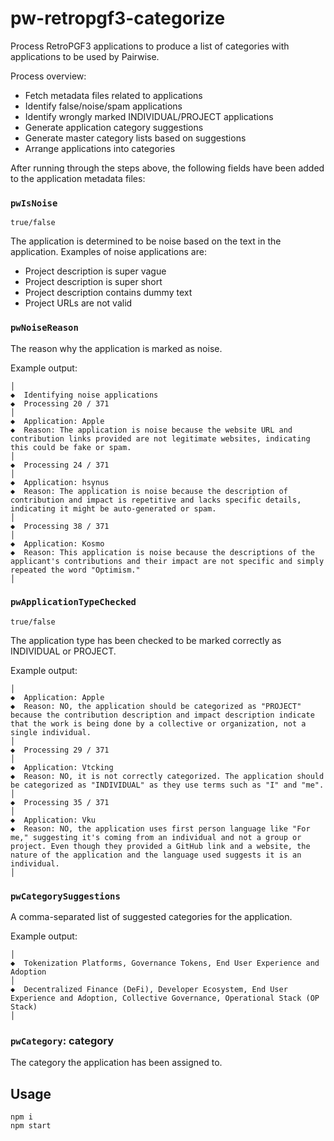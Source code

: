 # pw-retropgf3-categorize

Process RetroPGF3 applications to produce a list of categories with applications to be used by Pairwise.

Process overview:

- Fetch metadata files related to applications
- Identify false/noise/spam applications
- Identify wrongly marked INDIVIDUAL/PROJECT applications
- Generate application category suggestions
- Generate master category lists based on suggestions
- Arrange applications into categories

After running through the steps above, the following fields have been added to the application metadata files:

### `pwIsNoise`

`true/false`

The application is determined to be noise based on the text in the application. Examples of noise applications are:

- Project description is super vague
- Project description is super short
- Project description contains dummy text
- Project URLs are not valid

### `pwNoiseReason`

The reason why the application is marked as noise.

Example output:

```
│
◆  Identifying noise applications
◆  Processing 20 / 371
│
◆  Application: Apple
◆  Reason: The application is noise because the website URL and contribution links provided are not legitimate websites, indicating this could be fake or spam.
│
◆  Processing 24 / 371
│
◆  Application: hsynus
◆  Reason: The application is noise because the description of contribution and impact is repetitive and lacks specific details, indicating it might be auto-generated or spam.
│
◆  Processing 38 / 371
│
◆  Application: Kosmo
◆  Reason: This application is noise because the descriptions of the applicant's contributions and their impact are not specific and simply repeated the word "Optimism."
│
```

### `pwApplicationTypeChecked`

`true/false`

The application type has been checked to be marked correctly as INDIVIDUAL or PROJECT.

Example output:

```
│
◆  Application: Apple
◆  Reason: NO, the application should be categorized as "PROJECT" because the contribution description and impact description indicate that the work is being done by a collective or organization, not a single individual.
│
◆  Processing 29 / 371
│
◆  Application: Vtcking
◆  Reason: NO, it is not correctly categorized. The application should be categorized as "INDIVIDUAL" as they use terms such as "I" and "me".
│
◆  Processing 35 / 371
│
◆  Application: Vku
◆  Reason: NO, the application uses first person language like "For me," suggesting it's coming from an individual and not a group or project. Even though they provided a GitHub link and a website, the nature of the application and the language used suggests it is an individual.
│
```

### `pwCategorySuggestions`

A comma-separated list of suggested categories for the application.

Example output:

```
│
◆  Tokenization Platforms, Governance Tokens, End User Experience and Adoption
│
◆  Decentralized Finance (DeFi), Developer Ecosystem, End User Experience and Adoption, Collective Governance, Operational Stack (OP Stack)
│
```

### `pwCategory`: category

The category the application has been assigned to.

## Usage

```
npm i
npm start
```
